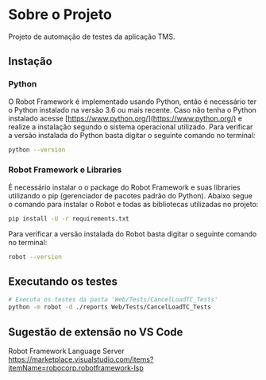 # Sobre o Projeto

Projeto de automação de testes da aplicação TMS.

## Instação
### Python

O Robot Framework é implementado usando Python, então é necessário ter o Python instalado na versão 3.6 ou mais recente.
Caso não tenha o Python instalado acesse [https://www.python.org/](https://www.python.org/) e realize a instalação segundo o sistema operacional utilizado.
Para verificar a versão instalada do Python basta digitar o seguinte comando no terminal:

```bash
python --version
```

### Robot Framework e Libraries

É necessário instalar o o package do Robot Framework e suas libraries utilizando o pip (gerenciador de pacotes padrão do Python).
Abaixo segue o comando para instalar o Robot e todas as bibliotecas utilizadas no projeto:

```bash
pip install -U -r requirements.txt
```

Para verificar a versão instalada do Robot basta digitar o seguinte comando no terminal:
```bash
robot --version
```

## Executando os testes

```bash
# Executa os testes da pasta 'Web/Tests/CancelLoadTC_Tests'
python -m robot -d ./reports Web/Tests/CancelLoadTC_Tests

```
## Sugestão de extensão no VS Code

Robot Framework Language Server
https://marketplace.visualstudio.com/items?itemName=robocorp.robotframework-lsp
